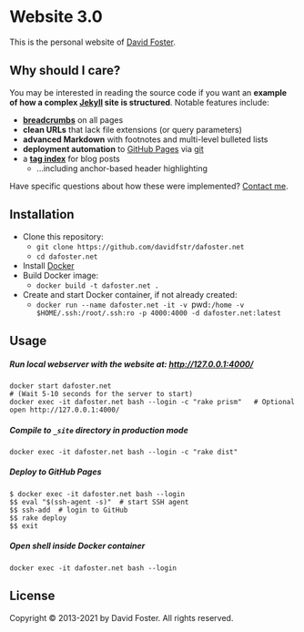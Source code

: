 # Website 3.0

This is the personal website of [David Foster].

## Why should I care?

You may be interested in reading the source code if you want an **example of 
how a complex [Jekyll] site is structured**. Notable features include:

* **[breadcrumbs]** on all pages
* **clean URLs** that lack file extensions (or query parameters)
* **advanced Markdown** with footnotes and multi-level bulleted lists
* **deployment automation** to [GitHub Pages] via [git]
* a **[tag index]** for blog posts
    * ...including anchor-based header highlighting

Have specific questions about how these were implemented? [Contact me].

[David Foster]: https://github.com/davidfstr
[Jekyll]: https://github.com/mojombo/jekyll
[breadcrumbs]: http://en.wikipedia.org/wiki/Breadcrumb_(navigation)
[git]: http://git-scm.com
[GitHub Pages]: http://pages.github.com
[tag index]: https://dafoster.net/articles/topics/#Software
[Contact me]: https://dafoster.net/contact/

## Installation

* Clone this repository:
    * `git clone https://github.com/davidfstr/dafoster.net`
    * `cd dafoster.net`
* Install [Docker]
* Build Docker image:
    * `docker build -t dafoster.net .`
* Create and start Docker container, if not already created:
    * `docker run --name dafoster.net -it -v `pwd`:/home -v $HOME/.ssh:/root/.ssh:ro -p 4000:4000 -d dafoster.net:latest`

[Docker]: https://www.docker.com/

## Usage

##### Run local webserver with the website at: <http://127.0.0.1:4000/>

```
docker start dafoster.net
# (Wait 5-10 seconds for the server to start)
docker exec -it dafoster.net bash --login -c "rake prism"   # Optional
open http://127.0.0.1:4000/
```

##### Compile to `_site` directory in production mode

```
docker exec -it dafoster.net bash --login -c "rake dist"
```

##### Deploy to GitHub Pages

```
$ docker exec -it dafoster.net bash --login
$$ eval "$(ssh-agent -s)"  # start SSH agent
$$ ssh-add  # login to GitHub
$$ rake deploy
$$ exit
```

##### Open shell inside Docker container

```
docker exec -it dafoster.net bash --login
```

## License

Copyright &copy; 2013-2021 by David Foster. All rights reserved.
